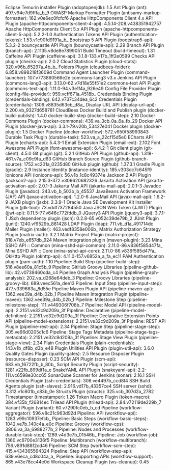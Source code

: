 Eclipse Temurin installer Plugin (adoptopenjdk): 1.5
Ant Plugin (ant): 497.v94e7d9fffa_b_9
OWASP Markup Formatter Plugin (antisamy-markup-formatter): 162.v0e6ec0fcfcf6
Apache HttpComponents Client 4.x API Plugin (apache-httpcomponents-client-4-api): 4.5.14-208.v438351942757
Apache HttpComponents Client 5.x API Plugin (apache-httpcomponents-client-5-api): 5.2.2-1.0
Authentication Tokens API Plugin (authentication-tokens): 1.53.v1c90fd9191a_b_
Bootstrap 5 API Plugin (bootstrap5-api): 5.3.2-2
bouncycastle API Plugin (bouncycastle-api): 2.29
Branch API Plugin (branch-api): 2.1135.v8de8e7899051
Build Timeout (build-timeout): 1.31
Caffeine API Plugin (caffeine-api): 3.1.8-133.v17b_1ff2e0599
Checks API plugin (checks-api): 2.0.2
Cloud Statistics Plugin (cloud-stats): 320.v96b_65297a_4b_b_
Folders Plugin (cloudbees-folder): 6.858.v898218f3609d
Command Agent Launcher Plugin (command-launcher): 107.v773860566e2e
commons-lang3 v3.x Jenkins API Plugin (commons-lang3-api): 3.13.0-62.v7d18e55f51e2
commons-text API Plugin (commons-text-api): 1.11.0-94.v3e1f4a_926e49
Config File Provider Plugin (config-file-provider): 959.vcff671a_4518b_
Credentials Binding Plugin (credentials-binding): 642.v737c34dea_6c2
Credentials Plugin (credentials): 1309.v8835d63eb_d8a_
Display URL API (display-url-api): 2.200.vb_9327d658781
CloudBees Docker Build and Publish plugin (docker-build-publish): 1.4.0
docker-build-step (docker-build-step): 2.10
Docker Commons Plugin (docker-commons): 439.va_3cb_0a_6a_fb_29
Docker API Plugin (docker-java-api): 3.3.1-79.v20b_53427e041
Docker plugin (docker-plugin): 1.5
Docker Pipeline (docker-workflow): 572.v950f58993843
Durable Task Plugin (durable-task): 523.va_a_22cf15d5e0
ECharts API Plugin (echarts-api): 5.4.3-1
Email Extension Plugin (email-ext): 2.102
Font Awesome API Plugin (font-awesome-api): 6.4.2-1
Git client plugin (git-client): 4.5.0
Git plugin (git): 5.2.1
GitHub API Plugin (github-api): 1.318-461.v7a_c09c9fa_d63
GitHub Branch Source Plugin (github-branch-source): 1752.vc201a_0235d80
GitHub plugin (github): 1.37.3.1
Gradle Plugin (gradle): 2.9
Instance Identity (instance-identity): 185.v303dc7c645f9
Ionicons API (ionicons-api): 56.v1b_1c8c49374e
Jackson 2 API Plugin (jackson2-api): 2.15.3-372.v309620682326
Jakarta Activation API (jakarta-activation-api): 2.0.1-3
Jakarta Mail API (jakarta-mail-api): 2.0.1-3
Javadoc Plugin (javadoc): 243.vb_b_503b_b_45537
JavaBeans Activation Framework (JAF) API (javax-activation-api): 1.2.0-6
JavaMail API (javax-mail-api): 1.6.2-9
JAXB plugin (jaxb): 2.3.9-1
Oracle Java SE Development Kit Installer Plugin (jdk-tool): 73.vddf737284550
Java JSON Web Token (JJWT) Plugin (jjwt-api): 0.11.5-77.v646c772fddb_0
JQuery3 API Plugin (jquery3-api): 3.7.1-1
JSch dependency plugin (jsch): 0.2.8-65.v052c39de79b_2
JUnit Plugin (junit): 1240.vf9529b_881428
LDAP Plugin (ldap): 711.vb_d1a_491714dc
Mailer Plugin (mailer): 463.vedf8358e006b_
Matrix Authorization Strategy Plugin (matrix-auth): 3.2.1
Matrix Project Plugin (matrix-project): 818.v7eb_e657db_924
Maven Integration plugin (maven-plugin): 3.23
Mina SSHD API :: Common (mina-sshd-api-common): 2.11.0-86.v836f585d47fa_
Mina SSHD API :: Core (mina-sshd-api-core): 2.11.0-86.v836f585d47fa_
OkHttp Plugin (okhttp-api): 4.11.0-157.v6852a_a_fa_ec11
PAM Authentication plugin (pam-auth): 1.10
Pipeline: Build Step (pipeline-build-step): 516.v8ee60a_81c5b_9
Pipeline: GitHub Groovy Libraries (pipeline-github-lib): 42.v0739460cda_c4
Pipeline Graph Analysis Plugin (pipeline-graph-analysis): 202.va_d268e64deb_3
Pipeline: Groovy Libraries (pipeline-groovy-lib): 689.veec561a_dee13
Pipeline: Input Step (pipeline-input-step): 477.v339683a_8d55e
Pipeline Maven Plugin API (pipeline-maven-api): 1362.vee39a_d4b_02b_1
Pipeline Maven Integration Plugin (pipeline-maven): 1362.vee39a_d4b_02b_1
Pipeline: Milestone Step (pipeline-milestone-step): 111.v449306f708b_7
Pipeline: Model API (pipeline-model-api): 2.2151.ve32c9d209a_3f
Pipeline: Declarative (pipeline-model-definition): 2.2151.ve32c9d209a_3f
Pipeline: Declarative Extension Points API (pipeline-model-extensions): 2.2151.ve32c9d209a_3f
Pipeline: REST API Plugin (pipeline-rest-api): 2.34
Pipeline: Stage Step (pipeline-stage-step): 305.ve96d0205c1c6
Pipeline: Stage Tags Metadata (pipeline-stage-tags-metadata): 2.2151.ve32c9d209a_3f
Pipeline: Stage View Plugin (pipeline-stage-view): 2.34
Plain Credentials Plugin (plain-credentials): 143.v1b_df8b_d3b_e48
Plugin Utilities API Plugin (plugin-util-api): 3.6.0
Quality Gates Plugin (quality-gates): 2.5
Resource Disposer Plugin (resource-disposer): 0.23
SCM API Plugin (scm-api): 683.vb_16722fb_b_80b_
Script Security Plugin (script-security): 1281.v22fb_899df1a_e
SnakeYAML API Plugin (snakeyaml-api): 2.2-111.vc6598e30cc65
SonarQube Scanner for Jenkins (sonar): 2.16.1
SSH Credentials Plugin (ssh-credentials): 308.ve4497b_ccd8f4
SSH Build Agents plugin (ssh-slaves): 2.916.vd17b_43357ce4
SSH server (sshd): 3.312.v1c601b_c83b_0e
Structs Plugin (structs): 325.vcb_307d2a_2782
Timestamper (timestamper): 1.26
Token Macro Plugin (token-macro): 384.vf35b_f26814ec
Trilead API Plugin (trilead-api): 2.84.v72119de229b_7
Variant Plugin (variant): 60.v7290fc0eb_b_cd
Pipeline (workflow-aggregator): 596.v8c21c963d92d
Pipeline: API (workflow-api): 1283.v99c10937efcb_
Pipeline: Basic Steps (workflow-basic-steps): 1042.ve7b_140c4a_e0c
Pipeline: Groovy (workflow-cps): 3806.va_3a_6988277b_2
Pipeline: Nodes and Processes (workflow-durable-task-step): 1289.v4d3e7b_01546b_
Pipeline: Job (workflow-job): 1360.vc6700e3136f5
Pipeline: Multibranch (workflow-multibranch): 756.v891d88f2cd46
Pipeline: SCM Step (workflow-scm-step): 415.v434365564324
Pipeline: Step API (workflow-step-api): 639.v6eca_cd8c04a_a_
Pipeline: Supporting APIs (workflow-support): 865.v43e78cc44e0d
Workspace Cleanup Plugin (ws-cleanup): 0.45